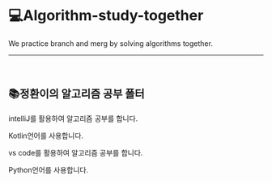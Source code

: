 # 💻Algorithm-study-together
<p>We practice branch and merg by solving algorithms together.</p>

---
<br>

## 📚정환이의 알고리즘 공부 폴터
<p>intelliJ를 활용하여 알고리즘 공부를 합니다.</p>
<p> Kotlin언어를 사용합니다.</p>

<p>vs code를 활용하여 알고리즘 공부를 합니다.</p>
<p> Python언어를 사용합니다.</p>

